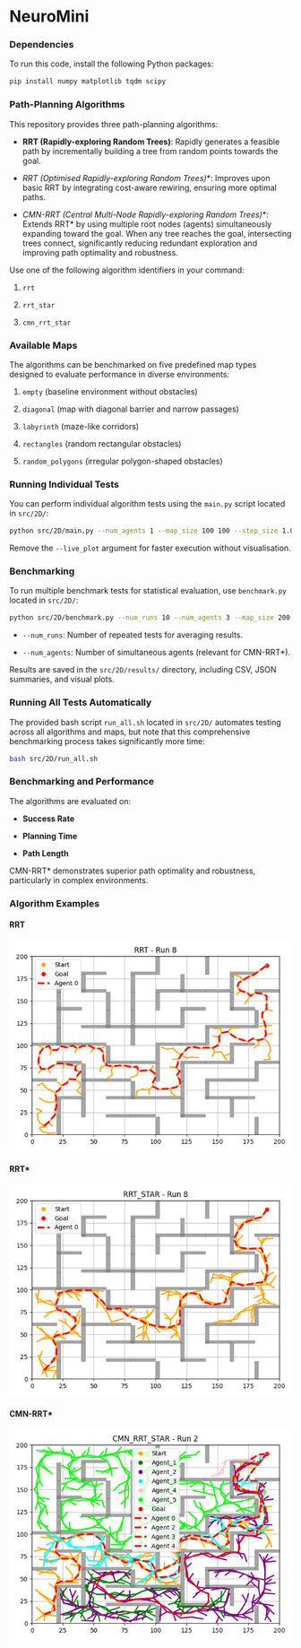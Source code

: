 # NeuroMini

### Dependencies

To run this code, install the following Python packages:

```bash
pip install numpy matplotlib tqdm scipy
```

### Path-Planning Algorithms

This repository provides three path-planning algorithms:

- **RRT (Rapidly-exploring Random Trees)**: Rapidly generates a feasible path by incrementally building a tree from random points towards the goal.
    
- **RRT* (Optimised Rapidly-exploring Random Trees)**: Improves upon basic RRT by integrating cost-aware rewiring, ensuring more optimal paths.
    
- **CMN-RRT* (Central Multi-Node Rapidly-exploring Random Trees)**: Extends RRT* by using multiple root nodes (agents) simultaneously expanding toward the goal. When any tree reaches the goal, intersecting trees connect, significantly reducing redundant exploration and improving path optimality and robustness.
    

Use one of the following algorithm identifiers in your command:

1. `rrt`
    
2. `rrt_star`
    
3. `cmn_rrt_star`
    

### Available Maps

The algorithms can be benchmarked on five predefined map types designed to evaluate performance in diverse environments:

1. `empty` (baseline environment without obstacles)
    
2. `diagonal` (map with diagonal barrier and narrow passages)
    
3. `labyrinth` (maze-like corridors)
    
4. `rectangles` (random rectangular obstacles)
    
5. `random_polygons` (irregular polygon-shaped obstacles)
    

### Running Individual Tests

You can perform individual algorithm tests using the `main.py` script located in `src/2D/`:

```bash
python src/2D/main.py --num_agents 1 --map_size 100 100 --step_size 1.0 --map_type labyrinth --algorithm rrt --live_plot
```

Remove the `--live_plot` argument for faster execution without visualisation.

### Benchmarking

To run multiple benchmark tests for statistical evaluation, use `benchmark.py` located in `src/2D/`:

```bash
python src/2D/benchmark.py --num_runs 10 --num_agents 3 --map_size 200 200 --step_size 1.0 --map_type labyrinth --num_obstacles 10
```

- `--num_runs`: Number of repeated tests for averaging results.
    
- `--num_agents`: Number of simultaneous agents (relevant for CMN-RRT*).
    

Results are saved in the `src/2D/results/` directory, including CSV, JSON summaries, and visual plots.

### Running All Tests Automatically

The provided bash script `run_all.sh` located in `src/2D/` automates testing across all algorithms and maps, but note that this comprehensive benchmarking process takes significantly more time:

```bash
bash src/2D/run_all.sh
```

### Benchmarking and Performance

The algorithms are evaluated on:

- **Success Rate**
    
- **Planning Time**
    
- **Path Length**
    

CMN-RRT* demonstrates superior path optimality and robustness, particularly in complex environments.

### Algorithm Examples

#### RRT

![rrt](Figures/rrt_run8.png)

#### RRT*

![rrt_star](Figures/rrt_star_run8.png)

#### CMN-RRT*

![cmn_rrt_star](Figures/cmn_rrt_star_run2.png)
